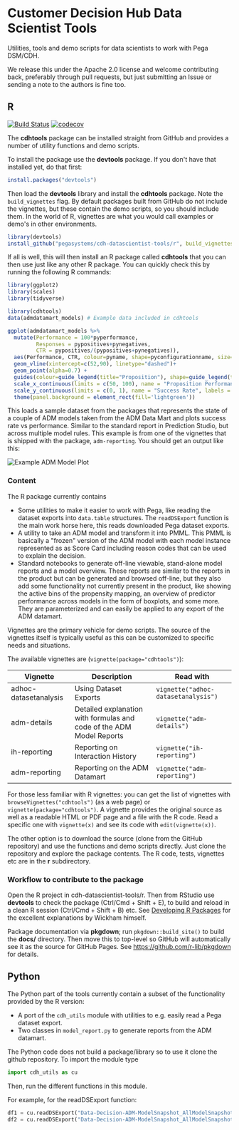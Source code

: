 # Customer Decision Hub Data Scientist Tools

Utilities, tools and demo scripts for data scientists to work with Pega DSM/CDH.

We release this under the Apache 2.0 license and welcome contributing back, preferably through pull requests, but just submitting an Issue or sending a note to the authors is fine too.

## R

[![Build Status](https://travis-ci.org/pegasystems/cdh-datascientist-tools.svg?branch=master)](https://travis-ci.org/pegasystems/cdh-datascientist-tools)
[![codecov](https://codecov.io/gh/pegasystems/cdh-datascientist-tools/branch/master/graph/badge.svg)](https://codecov.io/gh/pegasystems/cdh-datascientist-tools)

The **cdhtools** package can be installed straight from GitHub and provides a number of utility functions and demo scripts.

To install the package use the **devtools** package. If you don't have that installed yet, do that first:

```r
install.packages("devtools")
```

Then load the **devtools** library and install the **cdhtools** package. Note the `build_vignettes` flag. By default packages built from GitHub do not include the vignettes, but these contain the demo scripts, so you should include them. In the world of R, vignettes are what you would call examples or demo's in other environments.

```r
library(devtools)
install_github("pegasystems/cdh-datascientist-tools/r", build_vignettes=TRUE)
```

If all is well, this will then install an R package called **cdhtools** that you can then use just like any other R package. You can quickly check this by running the following R commands:

```r
library(ggplot2)
library(scales)
library(tidyverse)

library(cdhtools)
data(admdatamart_models) # Example data included in cdhtools

ggplot(admdatamart_models %>%
  mutate(Performance = 100*pyperformance,
         Responses = pypositives+pynegatives,
         CTR = pypositives/(pypositives+pynegatives)),
  aes(Performance, CTR, colour=pyname, shape=pyconfigurationname, size=log(Responses)))+
  geom_vline(xintercept=c(52,90), linetype="dashed")+
  geom_point(alpha=0.7) +
  guides(colour=guide_legend(title="Proposition"), shape=guide_legend(title="Model"), size=FALSE)+
  scale_x_continuous(limits = c(50, 100), name = "Proposition Performance") +
  scale_y_continuous(limits = c(0, 1), name = "Success Rate", labels = scales::percent) +
  theme(panel.background = element_rect(fill='lightgreen'))
```

This loads a sample dataset from the packages that represents the state of a couple of ADM models taken from the ADM Data Mart and plots success rate vs performance. Similar to the standard report in Prediction Studio, but across multiple model rules. This example is from one of the vignettes that is shipped with the package, `adm-reporting`. You should get an output like this:

![Example ADM Model Plot](images/example-model-plot.png)

### Content

The R package currently contains 

- Some utilities to make it easier to work with Pega, like reading the dataset exports into `data.table` structures. The `readDSExport` function is the main work horse here, this reads downloaded Pega dataset exports.
- A utility to take an ADM model and transform it into PMML. This PMML is basically a "frozen" version of the ADM model with each model instance represented as as Score Card including reason codes that can be used to explain the decision.
- Standard notebooks to generate off-line viewable, stand-alone model reports and a model overview. These reports are similar to the reports in the product but can be generated and browsed off-line, but they also add some functionality not currently present in the product, like showing the active bins of the propensity mapping, an overview of predictor performance across models in the form of boxplots, and some more. They are parameterized and can easily be applied to any export of the ADM datamart.

Vignettes are the primary vehicle for demo scripts. The source of the vignettes itself is typically useful as this can be customized to specific needs and situations.

The available vignettes are (`vignette(package="cdhtools")`):

Vignette | Description | Read with
------------ | ------------- | -------------
adhoc-datasetanalysis | Using Dataset Exports | `vignette("adhoc-datasetanalysis")`
adm-details | Detailed explanation with formulas and code of the ADM Model Reports | `vignette("adm-details")`
ih-reporting | Reporting on Interaction History | `vignette("ih-reporting")`
adm-reporting | Reporting on the ADM Datamart | `vignette("adm-reporting")`

For those less familiar with R vignettes: you can get the list of vignettes with `browseVignettes("cdhtools")` (as a web page) or `vignette(package="cdhtools")`. A vignette provides the original source as well as a readable HTML or PDF page and a file with the R code. Read a specific one with `vignette(x)` and see its code with `edit(vignette(x))`.

The other option is to download the source (clone from the GitHub repository) and use the functions and demo scripts directly. Just clone the repository and explore the package contents. The R code, tests, vignettes etc are in the **r** subdirectory.

### Workflow to contribute to the package

Open the R project in cdh-datascientist-tools/r. Then from RStudio use **devtools** to check the package (Ctrl/Cmd + Shift + E), to build and reload in a clean R session (Ctrl/Cmd + Shift + B) etc. See [Developing R Packages](http://r-pkgs.had.co.nz) for the excellent explanations by Wickham himself.

Package documentation via **pkgdown**; run `pkgdown::build_site()` to build the **docs/** directory. Then move this to top-level so GitHub will automatically see it as the source for GitHub Pages. See https://github.com/r-lib/pkgdown for details. 

## Python

The Python part of the tools currently contain a subset of the functionality provided by the R version:

- A port of the `cdh_utils` module with utilities to e.g. easily read a Pega dataset export.
- Two classes in `model_report.py` to generate reports from the ADM datamart. 

The Python code does not build a package/library so to use it clone the github repository. To import the module type

```python
import cdh_utils as cu
```

Then, run the different functions in this module.

For example, for the readDSExport function:

```python
df1 = cu.readDSExport("Data-Decision-ADM-ModelSnapshot_AllModelSnapshots", srcFolder="inst/extdata", tmpFolder="tmp")
df2 = cu.readDSExport("Data-Decision-ADM-ModelSnapshot_AllModelSnapshots_20180316T134315_GMT.zip", srcFolder="inst/extdata", tmpFolder="tmp3")
```
